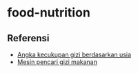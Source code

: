 # food-nutrition

## Referensi
- [Angka kecukupan gizi berdasarkan usia](http://hukor.kemkes.go.id/uploads/produk_hukum/PMK_No__28_Th_2019_ttg_Angka_Kecukupan_Gizi_Yang_Dianjurkan_Untuk_Masyarakat_Indonesia.pdf)
- [Mesin pencari gizi makanan](https://nilaigizi.com/)